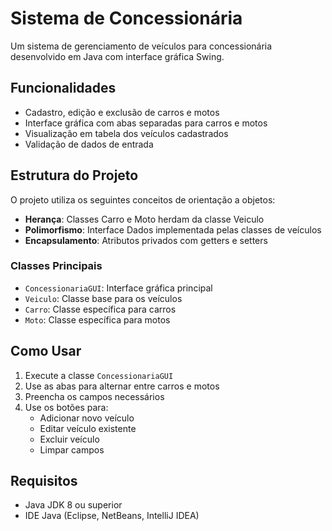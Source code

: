 # Sistema de Concessionária

Um sistema de gerenciamento de veículos para concessionária desenvolvido em Java com interface gráfica Swing.

## Funcionalidades

- Cadastro, edição e exclusão de carros e motos
- Interface gráfica com abas separadas para carros e motos
- Visualização em tabela dos veículos cadastrados
- Validação de dados de entrada

## Estrutura do Projeto

O projeto utiliza os seguintes conceitos de orientação a objetos:
- **Herança**: Classes Carro e Moto herdam da classe Veiculo
- **Polimorfismo**: Interface Dados implementada pelas classes de veículos
- **Encapsulamento**: Atributos privados com getters e setters

### Classes Principais

- `ConcessionariaGUI`: Interface gráfica principal
- `Veiculo`: Classe base para os veículos
- `Carro`: Classe específica para carros
- `Moto`: Classe específica para motos

## Como Usar

1. Execute a classe `ConcessionariaGUI`
2. Use as abas para alternar entre carros e motos
3. Preencha os campos necessários
4. Use os botões para:
   - Adicionar novo veículo
   - Editar veículo existente
   - Excluir veículo
   - Limpar campos

## Requisitos

- Java JDK 8 ou superior
- IDE Java (Eclipse, NetBeans, IntelliJ IDEA) 